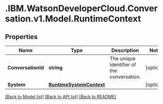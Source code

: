 # .IBM.WatsonDeveloperCloud.Conversation.v1.Model.RuntimeContext
## Properties

Name | Type | Description | Notes
------------ | ------------- | ------------- | -------------
**ConversationId** | **string** | The unique identifier of the conversation. | [optional] 
**System** | [**RuntimeSystemContext**](RuntimeSystemContext.md) |  | [optional] 

[[Back to Model list]](../README.md#documentation-for-models) [[Back to API list]](../README.md#documentation-for-api-endpoints) [[Back to README]](../README.md)

